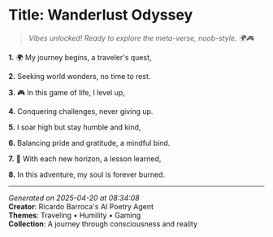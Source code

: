 # Title: Wanderlust Odyssey

> *Vibes unlocked! Ready to explore the meta-verse, noob-style. 🌍🎮*

**1.** 🌍 My journey begins, a traveler's quest,


**2.** Seeking world wonders, no time to rest.


**3.** 🎮 In this game of life, I level up,


**4.** Conquering challenges, never giving up.


**5.** I soar high but stay humble and kind,


**6.** Balancing pride and gratitude, a mindful bind.


**7.** 🌟 With each new horizon, a lesson learned,


**8.** In this adventure, my soul is forever burned.



---

*Generated on 2025-04-20 at 08:34:08*  
**Creator**: Ricardo Barroca's AI Poetry Agent  
**Themes**: Traveling • Humility • Gaming  
**Collection**: A journey through consciousness and reality